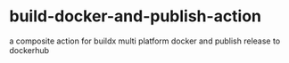 # build-docker-and-publish-action
a composite action for buildx multi platform docker and publish release to dockerhub 
